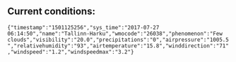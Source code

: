 ## Current conditions: 
 ``` {"timestamp":"1501125256","sys_time":"2017-07-27 06:14:50","name":"Tallinn-Harku","wmocode":"26038","phenomenon":"Few clouds","visibility":"20.0","precipitations":"0","airpressure":"1005.5","relativehumidity":"93","airtemperature":"15.8","winddirection":"71","windspeed":"1.2","windspeedmax":"3.2"} ```
